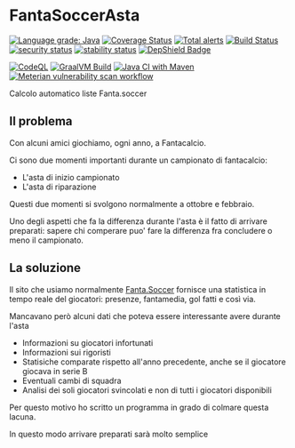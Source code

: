 # FantaSoccerAsta

[![Language grade: Java](https://img.shields.io/lgtm/grade/java/g/matteobaccan/FantaSoccerAsta.svg?logo=lgtm\&logoWidth=18)](https://lgtm.com/projects/g/matteobaccan/FantaSoccerAsta/context:java)
[![Coverage Status](https://coveralls.io/repos/github/matteobaccan/FantaSoccerAsta/badge.svg?branch=master)](https://coveralls.io/github/matteobaccan/FantaSoccerAsta?branch=master)
[![Total alerts](https://img.shields.io/lgtm/alerts/g/matteobaccan/FantaSoccerAsta.svg?logo=lgtm\&logoWidth=18)](https://lgtm.com/projects/g/matteobaccan/FantaSoccerAsta/alerts/)
[![Build Status](https://travis-ci.org/matteobaccan/FantaSoccerAsta.svg?branch=master)](https://travis-ci.org/matteobaccan/FantaSoccerAsta)
[![security status](https://www.meterian.io/badge/gh/matteobaccan/FantaSoccerAsta/security)](https://www.meterian.io/report/gh/matteobaccan/FantaSoccerAsta)
[![stability status](https://www.meterian.io/badge/gh/matteobaccan/FantaSoccerAsta/stability)](https://www.meterian.io/report/gh/matteobaccan/FantaSoccerAsta)
[![DepShield Badge](https://depshield.sonatype.org/badges/matteobaccan/FantaSoccerAsta/depshield.svg)](https://depshield.github.io)

[![CodeQL](https://github.com/matteobaccan/FantaSoccerAsta/actions/workflows/codeql-analysis.yml/badge.svg)](https://github.com/matteobaccan/FantaSoccerAsta/actions/workflows/codeql-analysis.yml)
[![GraalVM Build](https://github.com/matteobaccan/FantaSoccerAsta/actions/workflows/graalvm.yml/badge.svg)](https://github.com/matteobaccan/FantaSoccerAsta/actions/workflows/graalvm.yml)
[![Java CI with Maven](https://github.com/matteobaccan/FantaSoccerAsta/actions/workflows/maven.yml/badge.svg)](https://github.com/matteobaccan/FantaSoccerAsta/actions/workflows/maven.yml)
[![Meterian vulnerability scan workflow](https://github.com/matteobaccan/FantaSoccerAsta/actions/workflows/meterian.yml/badge.svg)](https://github.com/matteobaccan/FantaSoccerAsta/actions/workflows/meterian.yml)

Calcolo automatico liste Fanta.soccer

## Il problema

Con alcuni amici giochiamo, ogni anno, a Fantacalcio.

Ci sono due momenti importanti durante un campionato di fantacalcio:

*   L'asta di inizio campionato
*   L'asta di riparazione

Questi due momenti si svolgono normalmente a ottobre e febbraio.

Uno degli aspetti che fa la differenza durante l'asta è il fatto di arrivare preparati: sapere chi comperare puo' fare la differenza fra concludere o meno il campionato.

## La soluzione

Il sito che usiamo normalmente [Fanta.Soccer](https://www.fanta.soccer) fornisce una statistica in tempo reale del giocatori: presenze, fantamedia, gol fatti e così via.

Mancavano però alcuni dati che poteva essere interessante avere durante l'asta

*   Informazioni su giocatori infortunati
*   Informazioni sui rigoristi
*   Statisiche comparate rispetto all'anno precedente, anche se il giocatore giocava in serie B
*   Eventuali cambi di squadra
*   Analisi dei soli giocatori svincolati e non di tutti i giocatori disponibili

Per questo motivo ho scritto un programma in grado di colmare questa lacuna.

In questo modo arrivare preparati sarà molto semplice
